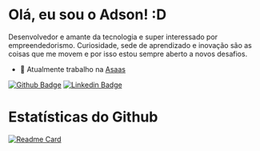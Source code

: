 # Olá, eu sou o Adson! :D

Desenvolvedor e amante da tecnologia e super interessado por empreendedorismo. Curiosidade, sede de aprendizado e inovação são as coisas que me movem e por isso estou sempre aberto a novos desafios.

- 💸 Atualmente trabalho na [Asaas](https://www.asaas.com/)

[![Github Badge](https://img.shields.io/badge/GitHub-100000?style=for-the-badge&logo=github&logoColor=white)](https://github.com/AdsonVieira)
[![Linkedin Badge](https://img.shields.io/badge/LinkedIn-0077B5?style=for-the-badge&logo=linkedin&logoColor=white)](https://www.linkedin.com/in/adson-vieira-283b92113/)

# Estatísticas do Github

[![Readme Card](https://github-readme-stats.vercel.app/api?username=AdsonVieira)](https://github.com/anuraghazra/github-readme-stats)
